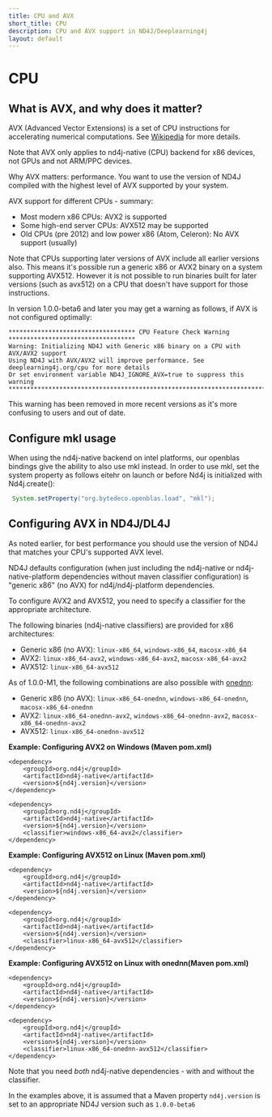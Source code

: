```yaml
---
title: CPU and AVX
short_title: CPU
description: CPU and AVX support in ND4J/Deeplearning4j
layout: default
---
```


# CPU

## What is AVX, and why does it matter?

AVX \(Advanced Vector Extensions\) is a set of CPU instructions for accelerating numerical computations. See [Wikipedia](https://en.wikipedia.org/wiki/Advanced_Vector_Extensions) for more details.

Note that AVX only applies to nd4j-native \(CPU\) backend for x86 devices, not GPUs and not ARM/PPC devices.

Why AVX matters: performance. You want to use the version of ND4J compiled with the highest level of AVX supported by your system.

AVX support for different CPUs - summary:

* Most modern x86 CPUs: AVX2 is supported
* Some high-end server CPUs: AVX512 may be supported 
* Old CPUs \(pre 2012\) and low power x86 \(Atom, Celeron\): No AVX support \(usually\) 

Note that CPUs supporting later versions of AVX include all earlier versions also. This means it's possible run a generic x86 or AVX2 binary on a system supporting AVX512. However it is not possible to run binaries built for later versions \(such as avx512\) on a CPU that doesn't have support for those instructions.

In version 1.0.0-beta6 and later you may get a warning as follows, if AVX is not configured optimally:

```text
*********************************** CPU Feature Check Warning ***********************************
Warning: Initializing ND4J with Generic x86 binary on a CPU with AVX/AVX2 support
Using ND4J with AVX/AVX2 will improve performance. See deeplearning4j.org/cpu for more details
Or set environment variable ND4J_IGNORE_AVX=true to suppress this warning
************************************************************************************************
```

This warning has been removed in more recent versions as it's more confusing to users and out of date.

## Configure mkl usage

When using the nd4j-native backend on intel platforms, our openblas bindings give the ability to also use mkl instead. In order to use mkl, set the system property as follows eitehr on launch or before Nd4j is initialized with Nd4j.create\(\):

```java
 System.setProperty("org.bytedeco.openblas.load", "mkl");
```

## Configuring AVX in ND4J/DL4J

As noted earlier, for best performance you should use the version of ND4J that matches your CPU's supported AVX level.

ND4J defaults configuration \(when just including the nd4j-native or nd4j-native-platform dependencies without maven classifier configuration\) is "generic x86" \(no AVX\) for nd4j/nd4j-platform dependencies.

To configure AVX2 and AVX512, you need to specify a classifier for the appropriate architecture.

The following binaries \(nd4j-native classifiers\) are provided for x86 architectures:

* Generic x86 \(no AVX\): `linux-x86_64`, `windows-x86_64`, `macosx-x86_64` 
* AVX2: `linux-x86_64-avx2`, `windows-x86_64-avx2`, `macosx-x86_64-avx2`
* AVX512: `linux-x86_64-avx512`

As of 1.0.0-M1, the following combinations are also possible with [onednn](https://github.com/oneapi-src/oneDNN):

* Generic x86 \(no AVX\): `linux-x86_64-onednn`, `windows-x86_64-onednn`, `macosx-x86_64-onednn` 
* AVX2: `linux-x86_64-onednn-avx2`, `windows-x86_64-onednn-avx2`, `macosx-x86_64-onednn-avx2`
* AVX512: `linux-x86_64-onednn-avx512`

**Example: Configuring AVX2 on Windows \(Maven pom.xml\)**

```markup
<dependency>
    <groupId>org.nd4j</groupId>
    <artifactId>nd4j-native</artifactId>
    <version>${nd4j.version}</version>
</dependency>

<dependency>
    <groupId>org.nd4j</groupId>
    <artifactId>nd4j-native</artifactId>
    <version>${nd4j.version}</version>
    <classifier>windows-x86_64-avx2</classifier>
</dependency>
```

**Example: Configuring AVX512 on Linux \(Maven pom.xml\)**

```markup
<dependency>
    <groupId>org.nd4j</groupId>
    <artifactId>nd4j-native</artifactId>
    <version>${nd4j.version}</version>
</dependency>

<dependency>
    <groupId>org.nd4j</groupId>
    <artifactId>nd4j-native</artifactId>
    <version>${nd4j.version}</version>
    <classifier>linux-x86_64-avx512</classifier>
</dependency>
```

**Example: Configuring AVX512 on Linux with onednn\(Maven pom.xml\)**

```markup
<dependency>
    <groupId>org.nd4j</groupId>
    <artifactId>nd4j-native</artifactId>
    <version>${nd4j.version}</version>
</dependency>

<dependency>
    <groupId>org.nd4j</groupId>
    <artifactId>nd4j-native</artifactId>
    <version>${nd4j.version}</version>
    <classifier>linux-x86_64-onednn-avx512</classifier>
</dependency>
```

Note that you need _both_ nd4j-native dependencies - with and without the classifier.

In the examples above, it is assumed that a Maven property `nd4j.version` is set to an appropriate ND4J version such as `1.0.0-beta6`

